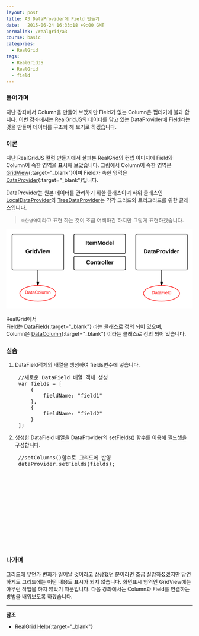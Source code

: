 ```yaml
---
layout: post
title: A3 DataProvider에 Field 만들기
date:   2015-06-24 16:33:18 +9:00 GMT
permalink: /realgrid/a3
course: basic
categories: 
  - RealGrid
tags: 
  - RealGridJS
  - RealGrid
  - field
---
```


<script type="text/javascript" src="/script/dlgrids_eval.js"></script>
<script type="text/javascript" src="/script/realgridjs.js"></script>

<script>
var gridView;
var dataProvider;
    
$(document).ready( function() {

    RealGridJS.setTrace(false);
    RealGridJS.setRootContext("/script");
    
    dataProvider = new RealGridJS.LocalDataProvider();
    gridView = new RealGridJS.GridView("realgrid");
    gridView.setDataSource(dataProvider);

    var fields = [
        {
            fieldName: "field1"
        },
        {
            fieldName: "field2"
        }
    ];

    dataProvider.setFields(fields);
});
</script>

### 들어가며

지난 강좌에서 Column을 만들어 보았지만 Field가 없는 Column은 껍데기에 불과 합니다. 이번 강좌에서는 RealGridJS의 데이터를 담고 있는 DataProvider에 Field라는 것을 만들어 데이터를 구조화 해 보기로 하겠습니다. 

### 이론

지난 RealGridJS 컬럼 만들기에서 살펴본 RealGrid의 컨셉 이미지에 Field와 Column이 속한 영역을 표시해 보았습니다. 그림에서 Column이 속한 영역은 [GridView](http://help.realgrid.com/api/GridView/){:target="_blank"}이며 Field가 속한 영역은 [DataProvider](http://help.realgrid.com/api/DataProvider/){:target="_blank"}입니다.  

DataProvider는 원본 데이터를 관리하기 위한 클래스이며 하위 클래스인 [LocalDataProvider](http://help.realgrid.com/api/LocalDataProvider/)와 [TreeDataProvider](http://help.realgrid.com/api/TreeDataProvider/)는 각각 그리드와 트리그리드를 위한 클래스입니다.

> `속한영역`이라고 표현 하는 것이 조금 어색하긴 하지만 그렇게 표현하겠습니다.

![](/images/blog/20150624-realgrid-a3.png)

RealGrid에서  
Field는 [DataField](http://help.realgrid.com/api/types/DataField/){:target="_blank"} 라는 클래스로 정의 되어 있으며,    
Column은 [DataColumn](http://help.realgrid.com/api/types/DataColumn/){:target="_blank"}  이라는 클래스로 정의 되어 있습니다.

### 실습

1. DataField객체의 배열을 생성하여 fields변수에 넣습니다.

    <pre class="prettyprint">
    //새로운 DataField 배열 객체 생성
    var fields = [
        {
            fieldName: "field1"
        },
        {
            fieldName: "field2"
        }
    ];</pre>

2. 생성한 DataField 배열을 DataProvider의 setFields() 함수를 이용해 필드셋을 구성합니다.

    <pre class="prettyprint">
    //setColumns()함수로 그리드에 반영
    dataProvider.setFields(fields);</pre>

<div id="realgrid" style="width: 100%; height: 200px;"></div>
<p></p>  

### 나가며

그리드에 무언가 변화가 일어날 것이라고 상상했던 분이라면 조금 실망하셨겠지만 당연하게도 그리드에는 어떤 내용도 표시가 되지 않습니다. 화면표시 영역인 GridView에는 아무런 작업을 하지 않았기 때문입니다.
다음 강좌에서는 Column과 Field를 연결하는 방법을 배워보도록 하겠습니다.


---
**참조**

* [RealGrid Help](http://help.realgrid.com){:target="_blank"}